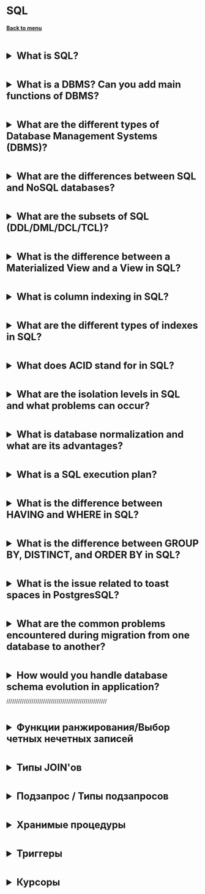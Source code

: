 <h1>SQL</h1> 
<h4> 

[Back to menu](..%2FMenu.md)

</h4>

[//]: # (What is SQL)
<br>
<details>
    <summary style="font-size: 25px;">
        <b>
              What is SQL?
        </b>
    </summary>
<br>

Structured Query Language is a programming language used to
communicate with and manipulate databases.
It is particularly useful in handling structured data, i.e.,
data incorporating relations among entities and variables.

SQL provides commands for a variety of tasks,
including querying data, creating tables, defining relationships,
and ensuring data integrity.

</details>

[//]: # (What is a DBMS)
<br>
<details>
    <summary style="font-size: 25px;">
        <b>
            What is a DBMS? Can you add main functions of DBMS?
        </b>
    </summary>
<br>

A Database Management System (DBMS) is software that interacts with end users,
applications, and the database itself to capture and analyze data.
A DBMS allows a user to interact with the database.

MsSQL Server is DBMS

There are several main functions of a DBMS:

- Data Storage and Independence
- Efficient Data Access
- Data Integrity and Security
- Data Administration
- Concurrent Access and Crash Recovery

</details>

[//]: # (DBMS types)
<br>
<details>
    <summary style="font-size: 25px;">
        <b>
            What are the different types of Database Management Systems (DBMS)?
        </b>
    </summary>
<br>

**Relational (RDBSQL)** - supports SQL.
RDBMS does not support many-to-many relationships.
Defines database relationships as relations

**Non-relational (NoSQL)** - partially supports SQL (not all types)
Relations between objects are represented as non-relational,
it can be tables, a single document (json) or described by xml and so on

</details>

[//]: # (SQL vs NoSQL)
<br>
<details>
    <summary style="font-size: 25px;">
        <b>
            What are the differences between SQL and NoSQL databases?
        </b>
    </summary>
<br>

According to the CAP theorem, SQL is CA type,
so SQL is consistent (all clients have the same view of data)
and available (All clients can read and write) databases

noSQl is CP type, they are
consistent (all clients have the same view of data)
and Partition tolerant (Fail tolerant)

Main differences:
Data Structure: SQL table-based, NoSQL various of data structures
Scalability: SQL hard to scale horizontally, NoSQL designed for horizontal scaling
ACID Properties: SQL Full ACID, NoSQL non-full support

</details>

[//]: # (What are the subsets of SQL: DDL/DML/DCL/TCL?)
<br>
<details>
    <summary style="font-size: 25px;">
        <b>
            What are the subsets of SQL (DDL/DML/DCL/TCL)?
        </b>
    </summary>
<br>

SQL (Structured Query Language) is divided into several subsets,
each is serving a different purpose:

1. DDL (Data Definition Language): This subset of SQL is used for
   defining and managing all the objects in an SQL database.
   It includes commands like CREATE, ALTER, DROP, TRUNCATE, COMMENT, and RENAME.

2. DML (Data Manipulation Language): This subset is used for
   managing data within schema objects.
   It includes commands like SELECT, INSERT, UPDATE, DELETE, and MERGE.

3. DCL (Data Control Language):
   This subset is used for controlling the permissions and access
   to the database.
   It includes commands like GRANT and REVOKE.

4. TCL (Transaction Control Language):
   This subset is used for managing different
   transactions occurring within a database.
   It includes commands like COMMIT, ROLLBACK, and SAVEPOINT.

</details>

[//]: # (Materialized View vs View)
<br>
<details>
    <summary style="font-size: 25px;">
        <b>
             What is the difference between a Materialized View and a View in SQL?
        </b>
    </summary>
<br>

**View** is a virtual table based on the result-set of an SQL statement.
Every time a view is queried, the database must run
the underlying query to produce the result set.

**if you need real-time data and are working with simple queries
or small datasets, a view can be a good choice.**

**Materialized View** is a physical copy,
snapshot or a representation of the base table.
Not need to run the underlying query every time the view is accessed.
You need to refresh the materialized view periodically to ensure
that the data is up-to-date.
Also, materialized views take up storage space.

**If you have complex queries or large datasets and need
to improve query performance, and can tolerate some data latency,
a materialized view can be a better choice.**

</details>

[//]: # (What is column indexing in SQL?)
<br>
<details>
    <summary style="font-size: 25px;">
        <b>
            What is column indexing in SQL?
        </b>
    </summary>
<br>

An index is a data structure
that improves the speed of data retrieval operations on a database table.

When you create an index on a column or set of columns,
the database creates a data structure that allows it to
find the data associated with a specific column value
(or set of values for multiple columns) more quickly.

This can significantly speed up queries that search or sort on these columns.

</details>

[//]: # (What are the different types of indexes in SQL?)
<br>
<details>
    <summary style="font-size: 25px;">
        <b>
            What are the different types of indexes in SQL?
        </b>
    </summary>
<br>

**Clustered Index:** This type of index determines the physical order
data in a table.
Because of this, a table can have only one clustered index.
It is automatically created when a primary key is defined.

**Non-Clustered Index:** This type of index doesn't determine
the physical order of data, but it creates a logical order
that is stored separately from the table.
A table can have multiple non-clustered indexes.

**Composite Index:** This type of index includes
more than one column in the index key.
It can be useful when you frequently run queries
that involve multiple columns in the WHERE clause.

**Bitmap Index:** for each record in a table,
a Bitmap Index uses a bit (0 or 1)
to represent whether a condition is true or false.
This makes it rapid and efficient to find records
that meet certain conditions, especially in large databases.

**Full-Text Index:** This type of index is used for full-text searches.
It can be used to search words, phrases,
or multiple forms of a word or phrase.

**Spatial Index:** This type of index is used for spatial data types, i.e.,
data that represents geometric shapes and structures.

</details>

[//]: # (What does ACID stand for in SQL?)
<br>
<details>
    <summary style="font-size: 25px;">
        <b>
            What does ACID stand for in SQL?
        </b>
    </summary>
<br>

ACID is an acronym in computer science that stands for Atomicity,
Consistency, Isolation, and Durability.
These are a set of properties that guarantee
that database transactions are processed reliably.

1. Atomicity: This property ensures that
   a transaction is treated as a single, indivisible unit,
   which either succeeds completely, or fails completely.
   If any part of the transaction fails,
   the entire transaction fails, and the database state is left unchanged.

2. Consistency: This property ensures that a transaction
   brings the database from one valid state to another.
   The database should satisfy a certain set of constraints,
   and any transaction carried out on the
   database should maintain these constraints.

3. Isolation: This property ensures that concurrent
   execution of transactions leaves the database in the same state
   that would have been obtained if the transactions were executed sequentially.

4. Durability: This property ensures that once
   a transaction has been committed,
   it will remain committed even in the case of a system failure.
   This is usually achieved by storing the transaction into
   a transaction log that can be reprocessed to recreate
   the system state right before any later failure.

</details>

[//]: # (What are the isolation levels in SQL and what problems can occur?)
<br>
<details>
    <summary style="font-size: 25px;">
        <b>
            What are the isolation levels in SQL and what problems can occur?
        </b>
    </summary>
<br>

**Read Uncommitted:** This is the lowest level of isolation.
In this level, one transaction may read not yet
committed changes made by another transaction,
leading to `dirty reads`.
This can lead to inconsistencies in the database.

**Read Committed:** One transaction may not read changes
made by another transaction until the other transaction is committed.
However, it can lead to "non-repeatable reads",
where a single transaction reads the same row twice
but gets different data each time.

**Repeatable Read:**
Once a transaction reads a row, no other transactions can modify
it until the first transaction is finished.
However, it can lead to "phantom reads",
where a transaction re-executes a query and gets a different set of rows.

Serializable: This is the highest level of isolation.
It prevents dirty reads, non-repeatable reads, and phantom reads.
It achieves this by performing a full transaction lock,
so no other transactions can read, insert, update, or delete.

</details>

[//]: # (What is database normalization and what are its advantages?)
<br>
<details>
    <summary style="font-size: 25px;">
        <b>
            What is database normalization and what are its advantages?
        </b>
    </summary>
<br>

1. First Normal Form (1NF): Each table cell should contain a single value,
   and each record needs to be unique.

2. Second Normal Form (2NF):
   all non-key attributes should be fully functionally dependent
   on the primary key.

3. Third Normal Form (3NF): all non-key attributes should not depend
   on other non-key attributes.

4. Boyce-Codd Normal Form (BCNF): It is a stronger version of 3NF.
   for any dependency A → B, A should be a super key.
   It means that dependency should uniquely identify each record in the table.

5. Fourth Normal Form (4NF): it mandates that a table
   should not have multivalued dependencies.
   A multivalued dependency occurs in a database when the value of a column
   (or set of columns) depends on another column (or set of columns),
   but not on the whole key.

```
If we have tables: 
ID COURCE TEXTBOOK
1  MATH   Algebra
2  MATH   Geometria

It need to be separeted to:
ID COURCE - COURCE TEXTBOOK tables
1  MATH     MATH   ALGEBRA
            MATH   GEOMETRIA
```

6. Fifth Normal Form (5NF): the candidate keys should imply every join dependency
   that if a table can be decomposed
   into multiple smaller tables and then joined back together
   without loss of data, then the columns used for the join
   should be a candidate key of the original table.

**Eliminates Redundant Data:** In normalization, data is stored only once,
reducing the duplication of data.
This not only saves storage space but also makes the database more efficient.

**Data Consistency:** Because data is not duplicated,
anomalies are avoided. Any additions, deletions,
or modifications to the data are carried out in one place only,
ensuring consistency.

**Database Structure Flexibility:** Normalized databases can easily be changed,
and they are more flexible for querying and reporting.

**Improved Database Performance:** Normalization simplifies indexes
and constraints, which leads to more efficient database performance.

**Easier to Maintain:** Normalized databases are generally
easier to maintain due to their simplified
structure and reduced data redundancy.

</details>

[//]: # (What is a SQL execution plan?)
<br>
<details>
    <summary style="font-size: 25px;">
        <b>
            What is a SQL execution plan? 
        </b>
    </summary>
<br>

It is a kind of map that outlines how the
SQL query will be executed by the database system.

Database's query optimizer examines different ways to execute the query
and chooses the most efficient one based on factors
like the structure of the tables, the available indexes,
the data distribution statistics, and the database's performance
tuning parameters.

The query plan includes operations like table scans,
index scans, sorts, joins, and other database operations.
It provides detailed information about
how the database will execute the SQL query,
including the order of the operations,
the tables involved in each operation,
the type of each operation, and the estimated cost of each operation.

In case we will have this operation

```
SELECT * FROM Customers WHERE CustomerID IN (SELECT CustomerID FROM Orders WHERE OrderAmount > 100);
```

It will be divided into

1. SELECT WHERE > 100
2. Get WHERE attribute (CustomerID) from first select
3. Perform scan operation
4. Return all values

</details>

[//]: # (HAVING vs WHERE)
<br>
<details>
    <summary style="font-size: 25px;">
        <b>
            What is the difference between HAVING and WHERE in SQL?
        </b>
    </summary>
<br>

The WHERE clause in SQL is used to filter records before grouping,
while the HAVING clause is used to filter records after grouping.

```
SELECT * FROM Students WHERE Age > 20;

SELECT COUNT(StudentID), Country FROM Students 
GROUP BY Country HAVING COUNT(StudentID) > 5
```

</details>

[//]: # (What is the difference between GROUP BY, DISTINCT, and ORDER BY in SQL?)
<br>
<details>
    <summary style="font-size: 25px;">
        <b>
            What is the difference between GROUP BY, DISTINCT, and ORDER BY in SQL?
        </b>
    </summary>
<br>

**GROUP BY** statement is used with aggregate functions
(COUNT, MAX, MIN, SUM, AVG) to group the result-set by one or more columns.

```
SELECT ItemID, SUM(Quantity) FROM Sales GROUP BY ItemID;
```

**DISTINCT:** The DISTINCT keyword is used to return only distinct (unique) values.

```
SELECT DISTINCT ItemID FROM Sales;
```

**The ORDER BY** keyword is used to sort the result-set
in ascending or descending order.

```
SELECT * FROM Sales ORDER BY ItemID;
SELECT * FROM Sales ORDER BY ItemID DESC;
```

</details>

[//]: # (What is the issue related to toast spaces in PostgreSQL?)
<br>
<details>
    <summary style="font-size: 25px;">
        <b>
            What is the issue related to toast spaces in PostgresSQL?
        </b>
    </summary>
<br>

TOAST (The Oversized-Attribute Storage Technique) is a mechanism
in PostgreSQL that allows it to handle large data values.

When a row contains large data types such as TEXT or BYTEA
and the total row size exceeds a certain limit (around 8KB).

TOAST comes into action, and these large data fields
are compressed and/or broken up into smaller chunks
to be stored in a separate TOAST table.

Problems with TOAST space usage generally arise when
there is a large amount of TOAST data.
Too much TOAST data can lead to:

- longer backup times
- increased disk usage
- longer query times
- difficulties in managing the instance.

Mechanism of work:

- Large Data Arrives (around 8KB)
- TOAST Checks If Compression Is Needed to fit size of 8KB
- If compression doesn't bring, the data is divided into chunks.
  (about 2KB by default)
- Chunks Are Stored In TOAST Table: special table
  associated with the original table.
  Each chunk has a pointer that keeps track order of the chunks.
- Original Table Stores TOAST Value (TOAST ID and TOAST table)

</details>

[//]: # (What are the common problems encountered 
        during migration from one database to another?)
<br>
<details>
    <summary style="font-size: 25px;">
        <b>
            What are the common problems encountered 
            during migration from one database to another?
        </b>
    </summary>
<br>

- **Schema, Constraints and Data Type Incompatibilities:** 
Different databases may use different data types 
or maintain different constraints
- **Large Data Volume:** time-consuming
- **Data Consistency**
- **Code Conversion:** in case if back application has quite specific calls
- **Performance Issues:** unexpected performance degradation
- **Vendor Lock-in:** // **Training** // **Cost**

</details>

[//]: # (How would you handle database schema evolution in application?)
<br>
<details>
    <summary style="font-size: 25px;">
        <b>
            How would you handle database schema evolution in application?
        </b>
    </summary>
<br>

Database schema evolution in application can be effectively managed 
using database migration tools such as Flyway or Liquibase. 
These tools allow for version-controlled, 
ordered changes to your database schema, 
maintaining data integrity throughout the evolution process.

</details>

////////////////////////////////////////////////////

[//]: # (Функции ранжирования/Выбор четных нечетных записей)
<br>
<details>
    <summary style="font-size: 25px;">
        <b>
            Функции ранжирования/Выбор четных нечетных записей
        </b>
    </summary>
<br>

**Ранжирующие функции** — это функции, которые возвращают значение для каждой строки группы в
результирующем наборе данных.
На практике они могут быть использованы, например, для простой нумерации списка,
составления рейтинга или постраничной выборки.

Результирующие функции:

- **ROW_NUMBER**() OVER ([ORDER BY столбы группировки]) as [Имя полученной колонки]
  Выводит номер получившейся стоки
- **RANK**() OVER (order by column) [RANK]
  возвращает ранг каждой строки. В отличие от row_number(),
  идет уже анализ значений и в случае нахождения одинаковых, функция возвращает одинаковый ранг
  с пропуском следующего.
  (Если найдет одинаковые значения то выведет 1.2.2.2.5.6.7)
- **DENSE_RANK** over (order by column) [DENSE_RANK]
  возвращает ранг каждой строки, но в отличие от rank,
  в случае нахождения одинаковых значений, возвращает ранг без пропуска следующего.
  (Если найдет одинаковые значения то выведет 1.2.2.2.3.4.4)
- **NTILE**(3)over (order by price desc) [NTILE]
  функция Transact-SQL, которая делит результирующий набор
  на группы по определенному столбцу. Количество групп указывается в качестве параметра.

Используя функцию mod

SELECT * FROM Persons WHERE MOD(PersonId, 2) = 1

</details>

[//]: # (Типы JOIN'ов)
<br>
<details>
    <summary style="font-size: 25px;">
        <b>
            Типы JOIN'ов
        </b>
    </summary>
<br>

![atler-text](https://www.techagilist.com/wp-content/uploads/2018/07/sql-joins.png)

</details>

[//]: # (Подзапрос / Типы подзапросов)
<br>
<details>
    <summary style="font-size: 25px;">
        <b>
            Подзапрос / Типы подзапросов
        </b>
    </summary>
<br>

SQL подзапрос — это запрос, вложенный в другой запрос;

По типам запросы используются в:

- В инструкции SELECT;
- В инструкции FROM;
- В условии WHERE.
-

</details>

[//]: # (Хранимые процедуры)
<br>
<details>
    <summary style="font-size: 25px;">
        <b>
            Хранимые процедуры
        </b>
    </summary>
<br>

Хранимые процедуры представляет набор инструкций, которые выполняются как единое целое.
Тем самым хранимые процедуры позволяют упростить комплексные операции
и вынести их в единый объект.

Каждая процедура описывается с помощью BEGIN и END

Пример:

    CREATE PROCEDURE procedure AS
    BEGIN
        SELECT *
        FROM table
    END;

Чтобы вызвать хранимую процедуру используется команда **EXEC** или **EXECUTE**

+ Скорость
+ Логика
+ Код проще
+ Безопасность (она уже скомпилирована)
+ Защита приложния от изменения структуры
+ Процедуры не наш скоуп ответсвеннсти

- Сложность переезда
- Проблема SQL (жесткая привязанность)

</details>

[//]: # (Триггеры)
<br>
<details>
    <summary style="font-size: 25px;">
        <b>
            Триггеры
        </b>
    </summary>
<br>

Триггеры представляют специальный тип хранимой процедуры,
которая вызывается автоматически при выполнении определенного действия над таблицей
или представлением, в частности, при добавлении, изменении или удалении данных,
то есть при выполнении команд INSERT, UPDATE, DELETE.

    CREATE TRIGGER имя_триггера
    ON {имя_таблицы | имя_представления}
    {AFTER | INSTEAD OF} [INSERT | UPDATE | DELETE]
    AS выражения_sql

(В mySQL есть before но нет INSTEAD OF)

Использование:

- добавление процента на товар
- валидация

</details>

[//]: # (Курсоры)
<br>
<details>
    <summary style="font-size: 25px;">
        <b>
            Курсоры
        </b>
    </summary>
<br>

Простыми словами курсоры это forEach по результату выборки

Для того чтобы использовать курсор его надо определить

    --объявляем курсор
    DECLARE my_cur CURSOR FOR 
     SELECT number, pole1, pole2 
     FROM test_table_vrem 
   
    --открываем курсор
    OPEN my_cur
    --считываем данные первой строки в наши переменные
    FETCH NEXT FROM my_cur INTO @number, @pole1, @pole2   
    WHILE @@FETCH_STATUS = 0
    BEGIN
        --на каждую итерацию цикла запускаем нашу основную процедуру с нужными параметрами   
        exec dbo.my_proc_test @number, @pole1, @pole2
        --считываем следующую строку курсора
        FETCH NEXT FROM my_cur INTO @number, @pole1, @pole2
    END
    --закрываем курсор
    CLOSE my_cur

</details>
